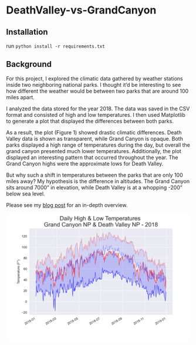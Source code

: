# DeathValley-vs-GrandCanyon
## Installation
run `python install -r requirements.txt`

## Background
For this project, I explored the climatic data gathered by weather stations inside two neighboring national parks. I thought it’d be interesting to see how different the weather would be between two parks that are around 100 miles apart.

I analyzed the data stored for the year 2018. The data was saved in the CSV format and consisted of high and low temperatures. I then used Matplotlib to generate a plot that displayed the differences between both parks.

As a result, the plot (Figure 1) showed drastic climatic differences. Death Valley data is shown as transparent, while Grand Canyon is opaque. Both parks displayed a high range of temperatures during the day, but overall the grand canyon presented much lower temperatures. Additionally, the plot displayed an interesting pattern that occurred throughout the year. The Grand Canyon highs were the approximate lows for Death Valley.

But why such a shift in temperatures between the parks that are only 100 miles away? My hypothesis is the difference in altitudes. The Grand Canyon sits around 7000” in elevation, while Death Valley is at a whopping -200” below sea level.

Please see my [blog post](https://larrys19.github.io/2021/05/07/National-Parks.html) for an in-depth overview.

![](https://raw.githubusercontent.com/LarryS19/DeathValley-vs-GrandCanyon/main/Figure_1.png)

